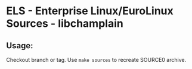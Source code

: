 # ELS - Enterprise Linux/EuroLinux Sources - libchamplain
 
## Usage:
  Checkout branch or tag. Use `make sources` to recreate  SOURCE0 archive.
